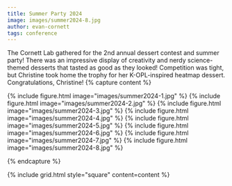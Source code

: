 ```yaml
---
title: Summer Party 2024
image: images/summer2024-8.jpg
author: evan-cornett
tags: conference
---
```


The Cornett Lab gathered for the 2nd annual dessert contest and summer party! There was an impressive display of creativity and nerdy science-themed desserts that tasted as good as they looked! Competition was tight, but Christine took home the trophy for her K-OPL-inspired heatmap dessert. Congratulations, Christine!
{% capture content %}

{% include figure.html image="images/summer2024-1.jpg" %}
{% include figure.html image="images/summer2024-2.jpg" %}
{% include figure.html image="images/summer2024-3.jpg" %}
{% include figure.html image="images/summer2024-4.jpg" %}
{% include figure.html image="images/summer2024-5.jpg" %}
{% include figure.html image="images/summer2024-6.jpg" %}
{% include figure.html image="images/summer2024-7.jpg" %}
{% include figure.html image="images/summer2024-8.jpg" %}

{% endcapture %}

{% include grid.html style="square" content=content %}
